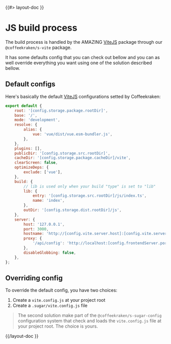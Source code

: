 <!--
/**
 * @name            Build
 * @namespace       doc.js
 * @type            Markdown
 * @platform        md
 * @status          stable
 * @menu            Documentation / JS - Node           /doc/js/build
 *
 * @since           2.0.0
 * @author    Olivier Bossel <olivier.bossel@gmail.com> (https://olivierbossel.com)
 */
-->

{{#> layout-doc }}

# JS build process

The build process is handled by the AMAZING [ViteJS](https://vitejs.dev) package through our `@coffeekraken/s-vite` package.

It has some defaults config that you can check out bellow and you can as well override everything you want using one of the solution described bellow.

## Default configs

Here's basically the default [ViteJS](https://vitejs.dev) configurations setted by Coffeekraken:

```js
export default {
    root: '[config.storage.package.rootDir]',
    base: '/',
    mode: 'development',
    resolve: {
        alias: {
            vue: 'vue/dist/vue.esm-bundler.js',
        },
    },
    plugins: [],
    publicDir: '[config.storage.src.rootDir]',
    cacheDir: '[config.storage.package.cacheDir]/vite',
    clearScreen: false,
    optimizeDeps: {
        exclude: ['vue'],
    },
    build: {
        // lib is used only when your build "type" is set to "lib"
        lib: {
            entry: '[config.storage.src.rootDir]/js/index.ts',
            name: 'index',
        },
        outDir: '[config.storage.dist.rootDir]/js',
    },
    server: {
        host: '127.0.0.1',
        port: 3000,
        hostname: 'http://[config.vite.server.host]:[config.vite.server.port]',
        proxy: {
            '/api/config': 'http://localhost:[config.frontendServer.port]',
        },
        disableGlobbing: false,
    },
};
```

## Overriding config

To override the default config, you have two choices:

1. Create a `vite.config.js` at your project root
2. Create a `.sugar/vite.config.js` file

> The second solution make part of the `@coffeekraken/s-sugar-config` configuration system that check and loads the `vite.config.js` file at your project root. The choice is yours.

{{/layout-doc }}
